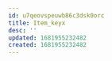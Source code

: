 ```yaml
---
id: u7qeovspeuwb86c3dsk0orc
title: Item_keyx
desc: ''
updated: 1681955232482
created: 1681955232482
---
```

